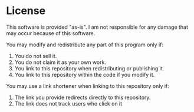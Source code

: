 # License

This software is provided "as-is". I am not responsible for any damage that may occur because of this software.

You may modify and redistribute any part of this program only if:
1. You do not sell it.
2. You do not claim it as your own work.
3. You link to this repository when redistributing or publishing it.
4. You link to this repository within the code if you modify it.

You may use a link shortener when linking to this repository only if:
1. The link you provide redirects directly to this repository.
2. The link does not track users who click on it
